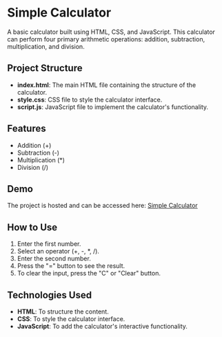 <!DOCTYPE html>
<html lang="en">
<head>
    <meta charset="UTF-8">
    <meta name="viewport" content="width=device-width, initial-scale=1.0">
    <title>README - Simple Calculator</title>
</head>
<body>

<h1>Simple Calculator</h1>
<p>A basic calculator built using HTML, CSS, and JavaScript. This calculator can perform four primary arithmetic operations: addition, subtraction, multiplication, and division.</p>

<h2>Project Structure</h2>
<ul>
    <li><strong>index.html</strong>: The main HTML file containing the structure of the calculator.</li>
    <li><strong>style.css</strong>: CSS file to style the calculator interface.</li>
    <li><strong>script.js</strong>: JavaScript file to implement the calculator's functionality.</li>
</ul>

<h2>Features</h2>
<ul>
    <li>Addition (+)</li>
    <li>Subtraction (-)</li>
    <li>Multiplication (*)</li>
    <li>Division (/)</li>
</ul>

<h2>Demo</h2>
<p>The project is hosted and can be accessed here: <a href="https://simple-calculate-33a15.web.app" target="_blank">Simple Calculator</a></p>

<h2>How to Use</h2>
<ol>
    <li>Enter the first number.</li>
    <li>Select an operator (+, -, *, /).</li>
    <li>Enter the second number.</li>
    <li>Press the "=" button to see the result.</li>
    <li>To clear the input, press the "C" or "Clear" button.</li>
</ol>

<h2>Technologies Used</h2>
<ul>
    <li><strong>HTML</strong>: To structure the content.</li>
    <li><strong>CSS</strong>: To style the calculator interface.</li>
    <li><strong>JavaScript</strong>: To add the calculator's interactive functionality.</li>
</ul>

</body>
</html>
